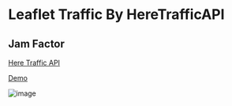 # Leaflet Traffic By HereTrafficAPI  

## Jam Factor
[Here Traffic API](https://developer.here.com/documentation/traffic-api/dev_guide/topics/concepts/flow.html#jam-factor)

[Demo](https://somnuekm.github.io/Leaflet-Traffic-By-HereTrafficAPI/indexGeojson.html)

![image](https://user-images.githubusercontent.com/58202287/137466490-6fe49d82-cf28-49bf-bd80-83fbad45f486.png)

